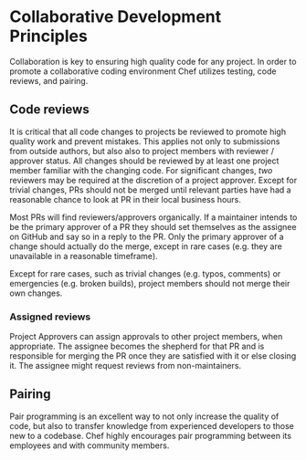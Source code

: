 # Collaborative Development Principles

Collaboration is key to ensuring high quality code for any project. In order to promote a collaborative coding environment Chef utilizes testing, code reviews, and pairing.

## Code reviews

It is critical that all code changes to projects be reviewed to promote high quality work and prevent mistakes. This applies not only to submissions from outside authors, but also also to project members with reviewer / approver status. All changes should be reviewed by at least one project member familiar with the changing code. For significant changes, _two_ reviewers may be required at the discretion of a project approver. Except for trivial changes, PRs should not be merged until relevant parties have had a reasonable chance to look at PR in their local business hours.

Most PRs will find reviewers/approvers organically. If a maintainer intends to be the primary approver of a PR they should set themselves as the assignee on GitHub and say so in a reply to the PR. Only the primary approver of a change should actually do the merge, except in rare cases (e.g. they are unavailable in a reasonable timeframe).

Except for rare cases, such as trivial changes (e.g. typos, comments) or emergencies (e.g. broken builds), project members should not merge their own changes.

### Assigned reviews

Project Approvers can assign approvals to other project members, when appropriate. The assignee becomes the shepherd for that PR and is responsible for merging the PR once they are satisfied with it or else closing it. The assignee might request reviews from non-maintainers.

## Pairing

Pair programming is an excellent way to not only increase the quality of code, but also to transfer knowledge from experienced developers to those new to a codebase. Chef highly encourages pair programming between its employees and with community members.
